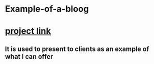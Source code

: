 # Example-of-a-bloog
# [project link](https://ymhaah.github.io/Example-of-a-bloog/)
## It is used to present to clients as an example of what I can offer
